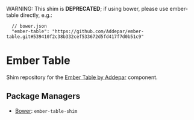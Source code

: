 WARNING: This shim is **DEPRECATED**; if using bower, please use ember-table directly, e.g.:

```
  // bower.json
  "ember-table": "https://github.com/Addepar/ember-table.git#539410f2c38b332cef533672d5fd417f7d0b51c9"
```

Ember Table
==========

Shim repository for the [Ember Table by Addepar](https://github.com/Addepar/ember-table) component.


Package Managers
----------------

* [Bower](http://bower.io): `ember-table-shim`
